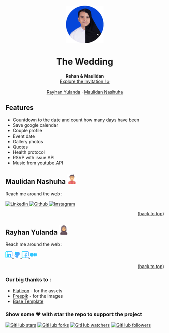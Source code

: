 <div id="top"></div>
<!--
*** Thanks for checking out our wedding invitation template.
*** Don't forget to give the project a star!
*** Thanks again! Now go create something AMAZING! :D
-->


<!-- PROJECT LOGO -->
<br />
<div align="center">
  <a href="https://ngodingsolusi.github.io/the-wedding-of-rehan-maulidan/">
    <img src="images/readme/half%20circle.png" alt="Logo" width="120" height="120">
  </a>

  <h1 align="center">The Wedding</h1>

  <p align="center">
    <strong>Rehan & Maulidan</strong>
    <br />
    <a href="https://ngodingsolusi.github.io/the-wedding-of-rehan-maulidan/">Explore the Invitation ! »</a>
    <br />
    <br />
    <a href="https://github.com/rayhanyulanda">Rayhan Yulanda</a>
    ·
    <a href="https://github.com/maulidannashuha">Maulidan Nashuha</a>
  </p>
</div>

## Features
- Countdown to the date and count how many days have been
- Save google calendar
- Couple profile
- Event date
- Gallery photos
- Quotes
- Health protocol
- RSVP with issue API
- Music from youtube API

<!-- The wedding -->
## Maulidan Nashuha <img src="images/readme/man.png" width="30px">



Reach me around the web :

<a href="https://www.linkedin.com/in/maulidannashuha/" target="_blank">
<img src="https://img.shields.io/badge/LinkedIn-%230077B5.svg?&style=flat-square&logo=linkedin&logoColor=white" alt="LinkedIn">
</a>
<a href="https://www.github.com/in/maulidannashuha/" target="_blank">
<img src="https://img.shields.io/badge/Github-%fedcba.svg?&style=flat-square&logo=github&logoColor=white&color=black" alt="Github">
</a>
<a href="https://www.instagram.com/maulidannashuha/" target="_blank">
<img src="https://img.shields.io/badge/Instagram-%23E4405F.svg?&style=flat-square&logo=instagram&logoColor=white" alt="Instagram">
</a>
<!--<a href="https://twitter.com/ngodingsolusi" target="_blank">
<img src="https://img.shields.io/badge/Twitter-%231DA1F2.svg?&style=flat-square&logo=twitter&logoColor=white" alt="Twitter">
</a>
<a href="https://dev.to/ABSphreak" target="_blank">
<img src="https://img.shields.io/badge/DEV-%230A0A0A.svg?&style=flat-square&logo=DEV.to&logoColor=white" alt="DEV.to">
</a>
<a href="https://open.spotify.com/user/0170agi99s5hh187g7mtz245b" target="_blank">
<img src="https://img.shields.io/badge/Spotify-%231ED760.svg?&style=flat-square&logo=spotify&logoColor=white" alt="Spotify">
</a>-->


<p align="right">(<a href="#top">back to top</a>)</p>


## Rayhan Yulanda <img src="images/readme/woman.png" width="30px">



Reach me around the web :

<a href="https://linkedin.com/in/rayhanyulanda">
  <img alt="Rehan's Linkdein" width="22px" src="https://raw.githubusercontent.com/RayhanYulanda/rayhanyulanda/master/assets/icons/linkedin.png" />
</a>
<a target="_blank" href="https://github.com/rayhanyulanda">
<img alt="Rehan's Github" width="22px" src="https://raw.githubusercontent.com/RayhanYulanda/rayhanyulanda/master/assets/icons/github.png" />
</a>
<a target="_blank" href="https://www.facebook.com/rayhanyulanda/">
<img alt="Rehan's Facebook" width="22px" src="https://raw.githubusercontent.com/RayhanYulanda/rayhanyulanda/master/assets/icons/facebook.png" />
</a>
<a target="_blank" href="https://medium.com/@rayhanyulanda">
<img alt="Rehan's Medium" width="22px" src="https://raw.githubusercontent.com/RayhanYulanda/rayhanyulanda/master/assets/icons/medium.png" />
</a>

<p align="right">(<a href="#top">back to top</a>)</p>

### Our big thanks to :
- [Flaticon](https://flaticon.com) - for the assets
- [Freepik](https://freepik.com) - for the images
- [Base Template](https://technext.github.io/wedding/)

### Show some :heart: with star the repo to support the project
[![GitHub stars](https://img.shields.io/github/stars/ngodingsolusi/the-wedding-of-rehan-maulidan.svg?style=social&label=Star)](https://github.com/ngodingsolusi/the-wedding-of-rehan-maulidan)
[![GitHub forks](https://img.shields.io/github/forks/ngodingsolusi/the-wedding-of-rehan-maulidan.svg?style=social&label=Fork)](https://github.com/ngodingsolusi/the-wedding-of-rehan-maulidan)
[![GitHub watchers](https://img.shields.io/github/watchers/ngodingsolusi/the-wedding-of-rehan-maulidan.svg?style=social&label=Watch)](https://github.com/ngodingsolusi/the-wedding-of-rehan-maulidan)
[![GitHub followers](https://img.shields.io/github/followers/maulidannashuha.svg?style=social&label=Follow)](https://github.com/maulidannashuha)
